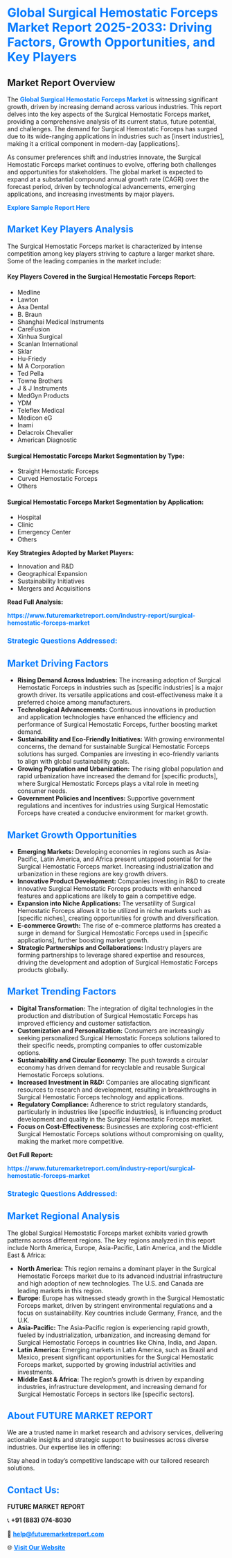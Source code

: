 <h1 style="color: #007BFF;">Global Surgical Hemostatic Forceps Market Report 2025-2033: Driving Factors, Growth Opportunities, and Key Players</h1>

<section id="overview">
<h2>Market Report Overview</h2>
<p>The <a href="https://www.futuremarketreport.com/industry-report/surgical-hemostatic-forceps-market" style="color: #007BFF; text-decoration: none;"><strong>Global Surgical Hemostatic Forceps Market</strong></a> is witnessing significant growth, driven by increasing demand across various industries. This report delves into the key aspects of the Surgical Hemostatic Forceps market, providing a comprehensive analysis of its current status, future potential, and challenges. The demand for Surgical Hemostatic Forceps has surged due to its wide-ranging applications in industries such as [insert industries], making it a critical component in modern-day [applications].</p>
<p>As consumer preferences shift and industries innovate, the Surgical Hemostatic Forceps market continues to evolve, offering both challenges and opportunities for stakeholders. The global market is expected to expand at a substantial compound annual growth rate (CAGR) over the forecast period, driven by technological advancements, emerging applications, and increasing investments by major players.</p>
</section>

<section id="overview">
<p><a href="https://www.futuremarketreport.com/request-sample/reportId=64589" style="color: #007BFF; text-decoration: none;"><strong>Explore Sample Report Here</strong></a></p>
</section>

<section id="key-players">
<h2 style="color: #007BFF;">Market Key Players Analysis</h2>
<p>The Surgical Hemostatic Forceps market is characterized by intense competition among key players striving to capture a larger market share. Some of the leading companies in the market include:</p>
<h4>Key Players Covered in the Surgical Hemostatic Forceps Report:</h4>
<ul><li>Medline</li><li>Lawton</li><li>Asa Dental</li><li>B. Braun</li><li>Shanghai Medical Instruments</li><li>CareFusion</li><li>Xinhua Surgical</li><li>Scanlan International</li><li>Sklar</li><li>Hu-Friedy</li><li>M A Corporation</li><li>Ted Pella</li><li>Towne Brothers</li><li>J &amp; J Instruments</li><li>MedGyn Products</li><li>YDM</li><li>Teleflex Medical</li><li>Medicon eG</li><li>Inami</li><li>Delacroix Chevalier</li><li>American Diagnostic</li></ul>
<h4>Surgical Hemostatic Forceps Market Segmentation by Type:</h4>
<ul><li>Straight Hemostatic Forceps</li><li>Curved Hemostatic Forceps</li><li>Others</li></ul>

<h4>Surgical Hemostatic Forceps Market Segmentation by Application:</h4>
<ul><li>Hospital</li><li>Clinic</li><li>Emergency Center</li><li>Others</li></ul>
<p><strong>Key Strategies Adopted by Market Players:</strong></p>
<ul>
<li>Innovation and R&D</li>
<li>Geographical Expansion</li>
<li>Sustainability Initiatives</li>
<li>Mergers and Acquisitions</li>
</ul>
</section>

<section>
<p><strong>Read Full Analysis: </strong></p><a href="https://www.futuremarketreport.com/industry-report/surgical-hemostatic-forceps-market" style="color: #007BFF; text-decoration: none;"><strong>https://www.futuremarketreport.com/industry-report/surgical-hemostatic-forceps-market</strong></a>
<h3 style="color: #007BFF;">Strategic Questions Addressed:</h3>
</section>

<section id="driving-factors">
<h2 style="color: #007BFF;">Market Driving Factors</h2>
<ul>
<li><strong>Rising Demand Across Industries:</strong> The increasing adoption of Surgical Hemostatic Forceps in industries such as [specific industries] is a major growth driver. Its versatile applications and cost-effectiveness make it a preferred choice among manufacturers.</li>
<li><strong>Technological Advancements:</strong> Continuous innovations in production and application technologies have enhanced the efficiency and performance of Surgical Hemostatic Forceps, further boosting market demand.</li>
<li><strong>Sustainability and Eco-Friendly Initiatives:</strong> With growing environmental concerns, the demand for sustainable Surgical Hemostatic Forceps solutions has surged. Companies are investing in eco-friendly variants to align with global sustainability goals.</li>
<li><strong>Growing Population and Urbanization:</strong> The rising global population and rapid urbanization have increased the demand for [specific products], where Surgical Hemostatic Forceps plays a vital role in meeting consumer needs.</li>
<li><strong>Government Policies and Incentives:</strong> Supportive government regulations and incentives for industries using Surgical Hemostatic Forceps have created a conducive environment for market growth.</li>
</ul>
</section>

<section id="growth-opportunities">
<h2 style="color: #007BFF;">Market Growth Opportunities</h2>
<ul>
<li><strong>Emerging Markets:</strong> Developing economies in regions such as Asia-Pacific, Latin America, and Africa present untapped potential for the Surgical Hemostatic Forceps market. Increasing industrialization and urbanization in these regions are key growth drivers.</li>
<li><strong>Innovative Product Development:</strong> Companies investing in R&D to create innovative Surgical Hemostatic Forceps products with enhanced features and applications are likely to gain a competitive edge.</li>
<li><strong>Expansion into Niche Applications:</strong> The versatility of Surgical Hemostatic Forceps allows it to be utilized in niche markets such as [specific niches], creating opportunities for growth and diversification.</li>
<li><strong>E-commerce Growth:</strong> The rise of e-commerce platforms has created a surge in demand for Surgical Hemostatic Forceps used in [specific applications], further boosting market growth.</li>
<li><strong>Strategic Partnerships and Collaborations:</strong> Industry players are forming partnerships to leverage shared expertise and resources, driving the development and adoption of Surgical Hemostatic Forceps products globally.</li>
</ul>
</section>

<section id="trending-factors">
<h2 style="color: #007BFF;">Market Trending Factors</h2>
<ul>
<li><strong>Digital Transformation:</strong> The integration of digital technologies in the production and distribution of Surgical Hemostatic Forceps has improved efficiency and customer satisfaction.</li>
<li><strong>Customization and Personalization:</strong> Consumers are increasingly seeking personalized Surgical Hemostatic Forceps solutions tailored to their specific needs, prompting companies to offer customizable options.</li>
<li><strong>Sustainability and Circular Economy:</strong> The push towards a circular economy has driven demand for recyclable and reusable Surgical Hemostatic Forceps solutions.</li>
<li><strong>Increased Investment in R&D:</strong> Companies are allocating significant resources to research and development, resulting in breakthroughs in Surgical Hemostatic Forceps technology and applications.</li>
<li><strong>Regulatory Compliance:</strong> Adherence to strict regulatory standards, particularly in industries like [specific industries], is influencing product development and quality in the Surgical Hemostatic Forceps market.</li>
<li><strong>Focus on Cost-Effectiveness:</strong> Businesses are exploring cost-efficient Surgical Hemostatic Forceps solutions without compromising on quality, making the market more competitive.</li>
</ul>
</section>

<section>
<p><strong>Get Full Report: </strong></p><a href="https://www.futuremarketreport.com/industry-report/surgical-hemostatic-forceps-market" style="color: #007BFF; text-decoration: none;"><strong>https://www.futuremarketreport.com/industry-report/surgical-hemostatic-forceps-market</strong></a>
<h3 style="color: #007BFF;">Strategic Questions Addressed:</h3>
</section>


<section id="regional-analysis">
<h2 style="color: #007BFF;">Market Regional Analysis</h2>
<p>The global Surgical Hemostatic Forceps market exhibits varied growth patterns across different regions. The key regions analyzed in this report include North America, Europe, Asia-Pacific, Latin America, and the Middle East & Africa:</p>
<ul>
<li><strong>North America:</strong> This region remains a dominant player in the Surgical Hemostatic Forceps market due to its advanced industrial infrastructure and high adoption of new technologies. The U.S. and Canada are leading markets in this region.</li>
<li><strong>Europe:</strong> Europe has witnessed steady growth in the Surgical Hemostatic Forceps market, driven by stringent environmental regulations and a focus on sustainability. Key countries include Germany, France, and the U.K.</li>
<li><strong>Asia-Pacific:</strong> The Asia-Pacific region is experiencing rapid growth, fueled by industrialization, urbanization, and increasing demand for Surgical Hemostatic Forceps in countries like China, India, and Japan.</li>
<li><strong>Latin America:</strong> Emerging markets in Latin America, such as Brazil and Mexico, present significant opportunities for the Surgical Hemostatic Forceps market, supported by growing industrial activities and investments.</li>
<li><strong>Middle East & Africa:</strong> The region’s growth is driven by expanding industries, infrastructure development, and increasing demand for Surgical Hemostatic Forceps in sectors like [specific sectors].</li>
</ul>
</section>

<footer>
<h2 style="color: #007BFF;">About FUTURE MARKET REPORT</h2>
<p>We are a trusted name in market research and advisory services, delivering actionable insights and strategic support to businesses across diverse industries. Our expertise lies in offering:</p>

<p>Stay ahead in today’s competitive landscape with our tailored research solutions.</p>

<h2 style="color: #007BFF;">Contact Us:</h2>
<p><strong>FUTURE MARKET REPORT</strong></p>
<p>📞 <strong>+91 (883) 074-8030</strong></p>
<p>📧 <strong><a href="mailto:help@futuremarketreport.com" style="color: #007BFF;">help@futuremarketreport.com</a></strong></p>
<p>🌐 <strong><a href="https://www.futuremarketreport.com/" style="color: #007BFF;">Visit Our Website</a></strong></p>
</footer>